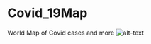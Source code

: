 # Covid_19Map
World Map of Covid cases and more
![alt-text](https://github.com/ptuzinek/Covid_19Map/blob/master/Covid_Map.gif)
